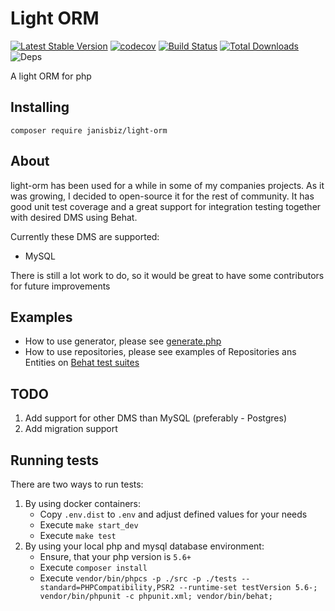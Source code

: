 # Light ORM

[![Latest Stable Version](https://poser.pugx.org/janisbiz/light-orm/v/stable)](https://packagist.org/packages/janisbiz/light-orm)
[![codecov](https://codecov.io/gh/janisbiz/light-orm/branch/master/graph/badge.svg?token=Pzt0e1RZLK)](https://codecov.io/gh/janisbiz/light-orm)
[![Build Status](https://travis-ci.com/janisbiz/light-orm.svg?token=FFYBA1tvzN9FThzx1Ca7&branch=master)](https://travis-ci.com/janisbiz/light-orm)
[![Total Downloads](https://poser.pugx.org/janisbiz/light-orm/downloads)](https://packagist.org/packages/janisbiz/light-orm)
![Deps](https://img.shields.io/badge/dependencies-up%20to%20date-brightgreen.svg)

A light ORM for php

## Installing

`composer require janisbiz/light-orm`

## About

light-orm has been used for a while in some of my companies projects. As it was growing, I decided to open-source it for 
the rest of community. It has good unit test coverage and a great support for integration testing together with desired
DMS using Behat.

Currently these DMS are supported:
 - MySQL
 
There is still a lot work to do, so it would be great to have some contributors for future improvements

## Examples

- How to use generator, please see [generate.php](bin/generate.php)
- How to use repositories, please see examples of Repositories ans Entities on [Behat test suites](tests/Behat/Bootstrap/Generated/LightOrmMysql) 

## TODO

1) Add support for other DMS than MySQL (preferably - Postgres)
2) Add migration support

## Running tests

There are two ways to run tests:
1) By using docker containers:
    - Copy `.env.dist` to `.env` and adjust defined values for your needs
    - Execute `make start_dev`
    - Execute `make test`
2) By using your local php and mysql database environment:
    - Ensure, that your php version is `5.6+`
    - Execute `composer install`
    - Execute `vendor/bin/phpcs -p ./src -p ./tests --standard=PHPCompatibility,PSR2 --runtime-set testVersion 5.6-; vendor/bin/phpunit -c phpunit.xml; vendor/bin/behat;`
